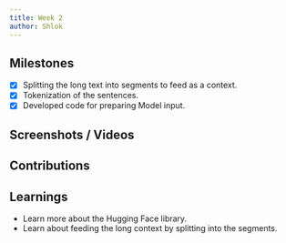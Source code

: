 ```yaml
---
title: Week 2
author: Shlok
---
```


## Milestones
- [x] Splitting the long text into segments to feed as a context.
- [x] Tokenization of the sentences.
- [x] Developed code for preparing Model input. 

## Screenshots / Videos 

## Contributions

## Learnings
- Learn more about the Hugging Face library.
- Learn about feeding the long context by splitting into the segments.
